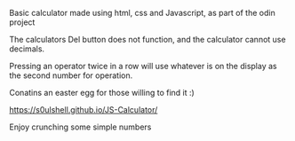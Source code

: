 Basic calculator made using html, css and Javascript, as part of the odin project 

The calculators Del button does not function, and the calculator cannot use decimals. 

Pressing an operator twice in a row will use whatever is on the display as the second number for operation.

Conatins an easter egg for those willing to find it :)

https://s0ulshell.github.io/JS-Calculator/

Enjoy crunching some simple numbers 
